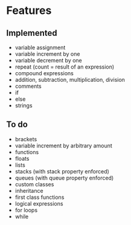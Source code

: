 # Features

## Implemented

- variable assignment
- variable increment by one
- variable decrement by one
- repeat (count = result of an expression)
- compound expressions
- addition, subtraction, multiplication, division
- comments
- if
- else
- strings

## To do

- brackets
- variable increment by arbitrary amount
- functions
- floats
- lists
- stacks (with stack property enforced)
- queues (with queue property enforced)
- custom classes
- inheritance
- first class functions
- logical expressions
- for loops
- while
